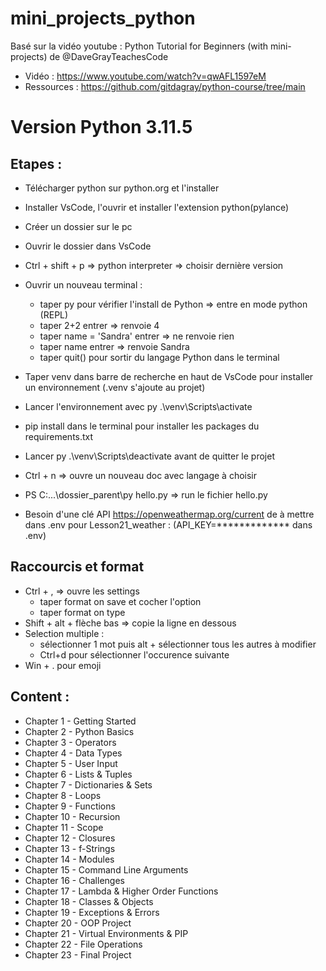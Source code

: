 # mini_projects_python

Basé sur la vidéo youtube : 
Python Tutorial for Beginners (with mini-projects) de @DaveGrayTeachesCode
- Vidéo : https://www.youtube.com/watch?v=qwAFL1597eM
- Ressources : https://github.com/gitdagray/python-course/tree/main

# Version Python 3.11.5

## Etapes : 
- Télécharger python sur python.org et l'installer
- Installer VsCode, l'ouvrir et installer l'extension python(pylance)
- Créer un dossier sur le pc
- Ouvrir le dossier dans VsCode
- Ctrl + shift + p => python interpreter => choisir dernière version
- Ouvrir un nouveau terminal :
    * taper py pour vérifier l'install de Python => entre en mode python (REPL)
    * taper 2+2 entrer => renvoie 4
    * taper name = 'Sandra' entrer => ne renvoie rien
    * taper name entrer => renvoie Sandra
    * taper quit() pour sortir du langage Python dans le terminal

- Taper venv dans barre de recherche en haut de VsCode pour installer un environnement (.venv s'ajoute au projet)
- Lancer l'environnement avec py .\venv\Scripts\activate
- pip install dans le terminal pour installer les packages du requirements.txt
- Lancer py .\venv\Scripts\deactivate avant de quitter le projet

- Ctrl + n => ouvre un nouveau doc avec langage à choisir
- PS C:\...\dossier_parent\py hello.py => run le fichier hello.py

- Besoin d'une clé API https://openweathermap.org/current de à mettre dans .env pour Lesson21_weather : 
(API_KEY=************* dans .env)

## Raccourcis et format
- Ctrl + , => ouvre les settings
    * taper format on save et cocher l'option
    * taper format on type
- Shift + alt + flèche bas => copie la ligne en dessous    
- Selection multiple : 
    * sélectionner 1 mot puis alt + sélectionner tous les autres à modifier
    * Ctrl+d pour sélectionner l'occurence suivante
- Win + . pour emoji

## Content :
- Chapter 1 - Getting Started
- Chapter 2 - Python Basics
- Chapter 3 - Operators 
- Chapter 4 - Data Types
- Chapter 5 - User Input 
- Chapter 6 - Lists & Tuples
- Chapter 7 - Dictionaries & Sets 
- Chapter 8 - Loops 
- Chapter 9 - Functions 
- Chapter 10 - Recursion
- Chapter 11 - Scope 
- Chapter 12 - Closures
- Chapter 13 - f-Strings
- Chapter 14 - Modules
- Chapter 15 - Command Line Arguments
- Chapter 16 - Challenges
- Chapter 17 - Lambda & Higher Order Functions
- Chapter 18 - Classes & Objects
- Chapter 19 - Exceptions & Errors
- Chapter 20 - OOP Project
- Chapter 21 - Virtual Environments & PIP
- Chapter 22 - File Operations
- Chapter 23 - Final Project